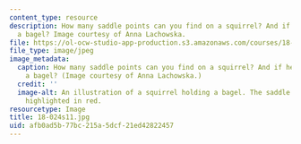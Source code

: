 ```yaml
---
content_type: resource
description: How many saddle points can you find on a squirrel? And if he is eating
  a bagel? Image courtesy of Anna Lachowska.
file: https://ol-ocw-studio-app-production.s3.amazonaws.com/courses/18-024-multivariable-calculus-with-theory-spring-2011/afb0ad5b77bc215a5dcf21ed42822457_18-024s11.jpg
file_type: image/jpeg
image_metadata:
  caption: How many saddle points can you find on a squirrel? And if he is eating
    a bagel? (Image courtesy of Anna Lachowska.)
  credit: ''
  image-alt: An illustration of a squirrel holding a bagel. The saddle points are
    highlighted in red.
resourcetype: Image
title: 18-024s11.jpg
uid: afb0ad5b-77bc-215a-5dcf-21ed42822457
---
```

